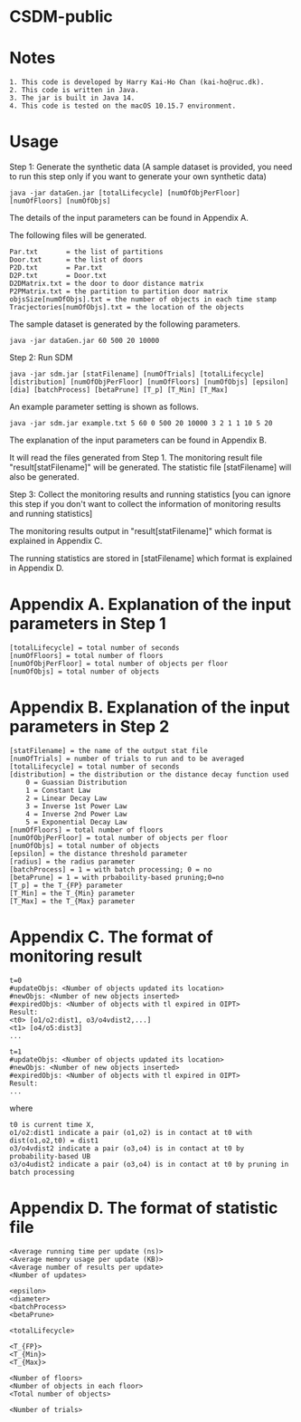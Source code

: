 # CSDM-public

Notes
=======================
    1. This code is developed by Harry Kai-Ho Chan (kai-ho@ruc.dk).
    2. This code is written in Java.
    3. The jar is built in Java 14.
    4. This code is tested on the macOS 10.15.7 environment.

Usage
=======================

Step 1: Generate the synthetic data (A sample dataset is provided, you need to run this step only if you want to generate your own synthetic data)

    java -jar dataGen.jar [totalLifecycle] [numOfObjPerFloor] [numOfFloors] [numOfObjs]

The details of the input parameters can be found in Appendix A.

The following files will be generated.

    Par.txt       = the list of partitions
    Door.txt      = the list of doors
    P2D.txt       = Par.txt
    D2P.txt       = Door.txt
    D2DMatrix.txt = the door to door distance matrix
    P2PMatrix.txt = the partition to partition door matrix
    objsSize[numOfObjs].txt = the number of objects in each time stamp
    Tracjectories[numOfObjs].txt = the location of the objects 

The sample dataset is generated by the following parameters.

    java -jar dataGen.jar 60 500 20 10000


Step 2: Run SDM

    java -jar sdm.jar [statFilename] [numOfTrials] [totalLifecycle] [distribution] [numOfObjPerFloor] [numOfFloors] [numOfObjs] [epsilon] [dia] [batchProcess] [betaPrune] [T_p] [T_Min] [T_Max]

An example parameter setting is shown as follows.

    java -jar sdm.jar example.txt 5 60 0 500 20 10000 3 2 1 1 10 5 20


The explanation of the input parameters can be found in Appendix B.

It will read the files generated from Step 1.
The monitoring result file "result[statFilename]" will be generated.
The statistic file [statFilename] will also be generated.

Step 3: Collect the monitoring results and running statistics 
[you can ignore this step if you don't want to collect the information of
monitoring results and running statistics]

The monitoring results output in "result[statFilename]"
which format is explained in Appendix C.

The running statistics are stored in [statFilename]
which format is explained in Appendix D.


Appendix A. Explanation of the input parameters in Step 1
============================
	[totalLifecycle] = total number of seconds 
	[numOfFloors] = total number of floors
	[numOfObjPerFloor] = total number of objects per floor
	[numOfObjs] = total number of objects 


Appendix B. Explanation of the input parameters in Step 2
============================

    [statFilename] = the name of the output stat file
    [numOfTrials] = number of trials to run and to be averaged
    [totalLifecycle] = total number of seconds 
    [distribution] = the distribution or the distance decay function used
        0 = Guassian Distribution
        1 = Constant Law
        2 = Linear Decay Law
        3 = Inverse 1st Power Law
        4 = Inverse 2nd Power Law
        5 = Exponential Decay Law
    [numOfFloors] = total number of floors
    [numOfObjPerFloor] = total number of objects per floor
    [numOfObjs] = total number of objects 
    [epsilon] = the distance threshold parameter
    [radius] = the radius parameter
    [batchProcess] = 1 = with batch processing; 0 = no
    [betaPrune] = 1 = with prbaboility-based pruning;0=no
    [T_p] = the T_{FP} parameter
    [T_Min] = the T_{Min} parameter
    [T_Max] = the T_{Max} parameter


Appendix C. The format of monitoring result
=============================
 
    t=0  
    #updateObjs: <Number of objects updated its location>
    #newObjs: <Number of new objects inserted>
    #expiredObjs: <Number of objects with tl expired in OIPT>
    Result:
    <t0> [o1/o2:dist1, o3/o4vdist2,...]
    <t1> [o4/o5:dist3]
    ...

    t=1
    #updateObjs: <Number of objects updated its location>
    #newObjs: <Number of new objects inserted>
    #expiredObjs: <Number of objects with tl expired in OIPT>
    Result:
    ...


where

    t0 is current time X,
    o1/o2:dist1 indicate a pair (o1,o2) is in contact at t0 with dist(o1,o2,t0) = dist1
    o3/o4vdist2 indicate a pair (o3,o4) is in contact at t0 by probability-based UB
    o3/o4udist2 indicate a pair (o3,o4) is in contact at t0 by pruning in batch processing

Appendix D. The format of statistic file
=============================
    <Average running time per update (ns)>
    <Average memory usage per update (KB)>
    <Average number of results per update>
    <Number of updates>

    <epsilon>
    <diameter>
    <batchProcess>
    <betaPrune>

    <totalLifecycle>

    <T_{FP}>
    <T_{Min}>
    <T_{Max}>
   
    <Number of floors>
    <Number of objects in each floor>
    <Total number of objects>

    <Number of trials>










